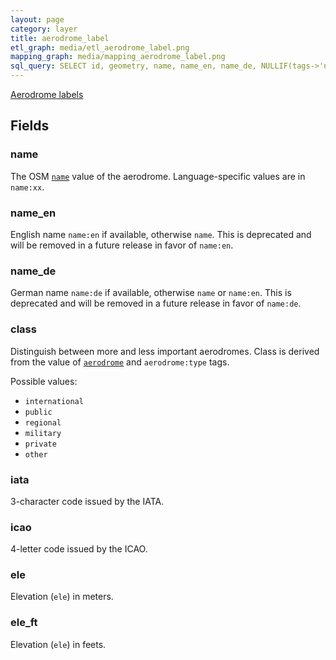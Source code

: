 ```yaml
---
layout: page
category: layer
title: aerodrome_label
etl_graph: media/etl_aerodrome_label.png
mapping_graph: media/mapping_aerodrome_label.png
sql_query: SELECT id, geometry, name, name_en, name_de, NULLIF(tags->'name_int', '') AS "name_int", NULLIF(tags->'name:latin', '') AS "name:latin", NULLIF(tags->'name:nonlatin', '') AS "name:nonlatin", class, iata, icao, ele, ele_ft FROM layer_aerodrome_label(ST_SetSRID('BOX3D(-20037508.34 -20037508.34, 20037508.34 20037508.34)'::box3d, 3857), 14)
---
```

[Aerodrome labels](http://wiki.openstreetmap.org/wiki/Tag:aeroway%3Daerodrome)

## Fields

### name

The OSM [`name`](http://wiki.openstreetmap.org/wiki/Key:name) value of the aerodrome. Language-specific values are in `name:xx`.

### name_en

English name `name:en` if available, otherwise `name`. This is deprecated and will be removed in a future release in favor of `name:en`.

### name_de

German name `name:de` if available, otherwise `name` or `name:en`. This is deprecated and will be removed in a future release in favor of `name:de`.

### class

Distinguish between more and less important aerodromes.
Class is derived from the value of
[`aerodrome`](http://wiki.openstreetmap.org/wiki/Proposed_features/Aerodrome)
and `aerodrome:type` tags.

Possible values:

- `international`
- `public`
- `regional`
- `military`
- `private`
- `other`


### iata

3-character code issued by the IATA.

### icao

4-letter code issued by the ICAO.

### ele

Elevation (`ele`) in meters.

### ele_ft

Elevation (`ele`) in feets.




